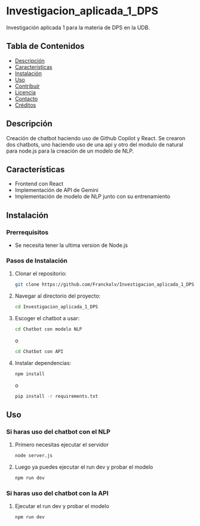 # Investigacion_aplicada_1_DPS

Investigación aplicada 1 para la materia de DPS en la UDB.

## Tabla de Contenidos

- [Descripción](#descripción)
- [Características](#características)
- [Instalación](#instalación)
- [Uso](#uso)
- [Contribuir](#contribuir)
- [Licencia](#licencia)
- [Contacto](#contacto)
- [Créditos](#créditos)

## Descripción

Creación de chatbot haciendo uso de Github Copilot y React.
Se crearon dos chatbots, uno haciendo uso de una api y otro del modulo de natural para node.js para la creación de un modelo de NLP.

## Características

- Frontend con React
- Implementación de API de Gemini
- Implementación de modelo de NLP junto con su entrenamiento

## Instalación

### Prerrequisitos

- Se necesita tener la ultima version de Node.js

### Pasos de Instalación

1. Clonar el repositorio:
    ```sh
    git clone https://github.com/Franckalv/Investigacion_aplicada_1_DPS
    ```
2. Navegar al directorio del proyecto:
    ```sh
    cd Investigacion_aplicada_1_DPS
    ```
3. Escoger el chatbot a usar:
    ```sh
    cd Chatbot con modelo NLP
    ```
    o
    ```sh
    cd Chatbot con API
    ```
4. Instalar dependencias:
    ```sh
    npm install
    ```
    o
    ```sh
    pip install -r requirements.txt
    ```

## Uso
### Si haras uso del chatbot con el NLP
1. Primero necesitas ejecutar el servidor
    ```sh
    node server.js
    ```
2. Luego ya puedes ejecutar el run dev y probar el modelo
    ```sh
    npm run dev
    ```
### Si haras uso del chatbot con la API
1. Ejecutar el run dev y probar el modelo
    ```sh
    npm run dev
    ```
